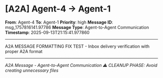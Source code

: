 # [A2A] Agent-4 → Agent-1

**From**: Agent-4
**To**: Agent-1
**Priority**: high
**Message ID**: msg_1757816141.97786
**Message Type**: Agent-to-Agent Communication
**Timestamp**: 2025-09-13T21:15:41.977860

---

A2A MESSAGE FORMATTING FIX TEST - Inbox delivery verification with proper A2A format

---

*A2A Message - Agent-to-Agent Communication*
*⚠️ CLEANUP PHASE: Avoid creating unnecessary files*
